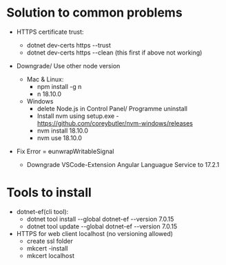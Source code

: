 # Solution to common problems

- HTTPS certificate trust:

  - dotnet dev-certs https --trust
  - dotnet dev-certs https --clean (this first if above not working)

- Downgrade/ Use other node version
  - Mac & Linux:
    - npm install -g n
    - n 18.10.0
  - Windows
    - delete Node.js in Control Panel/ Programme uninstall
    - Install nvm using setup.exe - https://github.com/coreybutler/nvm-windows/releases
    - nvm install 18.10.0
    - nvm use 18.10.0
- Fix Error = ɵunwrapWritableSignal
  - Downgrade VSCode-Extension Angular Languague Service to 17.2.1

# Tools to install

- dotnet-ef(cli tool):
  - dotnet tool install --global dotnet-ef --version 7.0.15
  - dotnet tool update --global dotnet-ef --version 7.0.15
- HTTPS for web client localhost (no versioning allowed)
  - create ssl folder
  - mkcert -install
  - mkcert localhost
